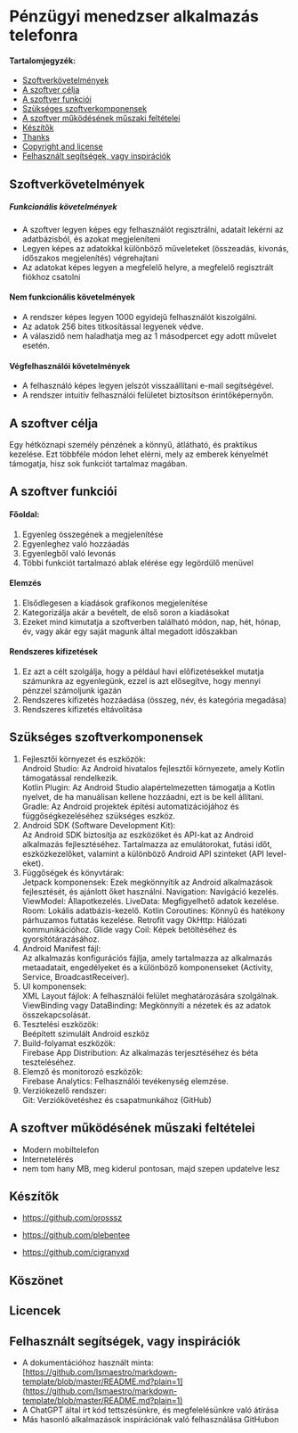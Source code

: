 # Pénzügyi menedzser alkalmazás telefonra

#### Tartalomjegyzék:

- [Szoftverkövetelmények](#szoftverkövetelmények)
- [A szoftver célja](#a-szoftver-célja)
- [A szoftver funkciói](#a-szoftver-funkciói)
- [Szükséges szoftverkomponensek](#szükséges-szoftverkomponensek)
- [A szoftver működésének műszaki feltételei](#a-szoftver-működésének-műszaki-feltételei)
- [Készítők](#készítők)
- [Thanks](#thanks)
- [Copyright and license](#copyright-and-license)
- [Felhasznált segítségek, vagy inspirációk](#felhasznált-segítségek-vagy-inspirációk)


## Szoftverkövetelmények

##### Funkcionális követelmények

- A szoftver legyen képes egy felhasználót regisztrálni, adatait lekérni az adatbázisból, és azokat megjeleníteni
- Legyen képes az adatokkal különböző műveleteket (összeadás, kivonás, időszakos megjelenítés) végrehajtani
- Az adatokat képes legyen a megfelelő helyre, a megfelelő regisztrált fiókhoz csatolni

#### Nem funkcionális követelmények

- A rendszer képes legyen 1000 egyidejű felhasználót kiszolgálni.
- Az adatok 256 bites titkosítással legyenek védve.
- A válaszidő nem haladhatja meg az 1 másodpercet egy adott művelet esetén.

#### Végfelhasználói követelmények

- A felhasználó képes legyen jelszót visszaállítani e-mail segítségével.
- A rendszer intuitív felhasználói felületet biztosítson érintőképernyőn.

## A szoftver célja

Egy hétköznapi személy pénzének a könnyű, átlátható, és praktikus kezelése. Ezt többféle módon lehet elérni, mely az emberek kényelmét támogatja, hisz sok funkciót tartalmaz magában.

## A szoftver funkciói

#### Főoldal:
1.  Egyenleg összegének a megjelenítése
2. Egyenleghez való hozzáadás
3. Egyenlegből való levonás
4. Többi funkciót tartalmazó ablak elérése egy legördülő menüvel

#### Elemzés

1. Elsődlegesen a kiadások grafikonos megjelenítése
2. Kategorizálja akár a bevételt, de első soron a kiadásokat
3. Ezeket mind kimutatja a szoftverben található módon, nap, hét, hónap, év, vagy akár egy saját magunk által megadott időszakban

#### Rendszeres kifizetések

1. Ez azt a célt szolgálja, hogy a például havi előfizetésekkel mutatja számunkra az egyenlegünk, ezzel is azt elősegítve, hogy mennyi pénzzel számoljunk igazán
2. Rendszeres kifizetés hozzáadása (összeg, név, és kategória megadása)
3. Rendszeres kifizetés eltávolítása



## Szükséges szoftverkomponensek

1. Fejlesztői környezet és eszközök:\
Android Studio: Az Android hivatalos fejlesztői környezete, amely Kotlin támogatással rendelkezik.\
Kotlin Plugin: Az Android Studio alapértelmezetten támogatja a Kotlin nyelvet, de ha manuálisan kellene hozzáadni, ezt is be kell állítani.\
Gradle: Az Android projektek építési automatizációjához és függőségkezeléséhez szükséges eszköz.
2. Android SDK (Software Development Kit):\
Az Android SDK biztosítja az eszközöket és API-kat az Android alkalmazás fejlesztéséhez.
Tartalmazza az emulátorokat, futási időt, eszközkezelőket, valamint a különböző Android API szinteket (API level-eket).
3. Függőségek és könyvtárak:\
Jetpack komponensek: Ezek megkönnyítik az Android alkalmazások fejlesztését, és ajánlott őket használni.
Navigation: Navigáció kezelés.
ViewModel: Állapotkezelés.
LiveData: Megfigyelhető adatok kezelése.
Room: Lokális adatbázis-kezelő.
Kotlin Coroutines: Könnyű és hatékony párhuzamos futtatás kezelése.
Retrofit vagy OkHttp: Hálózati kommunikációhoz.
Glide vagy Coil: Képek betöltéséhez és gyorsítótárazásához.
4. Android Manifest fájl:\
Az alkalmazás konfigurációs fájlja, amely tartalmazza az alkalmazás metaadatait, engedélyeket és a különböző komponenseket (Activity, Service, BroadcastReceiver).
5. UI komponensek:\
XML Layout fájlok: A felhasználói felület meghatározására szolgálnak.
ViewBinding vagy DataBinding: Megkönnyíti a nézetek és az adatok összekapcsolását.
6. Tesztelési eszközök:\
Beépített szimulált Android eszköz
7. Build-folyamat eszközök:\
Firebase App Distribution: Az alkalmazás terjesztéséhez és béta teszteléséhez.
8. Elemző és monitorozó eszközök:\
Firebase Analytics: Felhasználói tevékenység elemzése.
9. Verziókezelő rendszer:\
Git: Verziókövetéshez és csapatmunkához (GitHub)


## A szoftver működésének műszaki feltételei

- Modern mobiltelefon
- Internetelérés
- nem tom hany MB, meg kiderul pontosan, majd szepen updatelve lesz


## Készítők

- <https://github.com/orosssz>

- <https://github.com/plebentee>

- <https://github.com/cigranyxd>

## Köszönet


## Licencek


## Felhasznált segítségek, vagy inspirációk

- A dokumentációhoz használt minta: [https://github.com/Ismaestro/markdown-template/blob/master/README.md?plain=1](https://github.com/Ismaestro/markdown-template/blob/master/README.md?plain=1)
- A ChatGPT által írt kód tettszésünkre, és megfelelésünkre való átírása
- Más hasonló alkalmazások inspirációnak való felhasználása GitHubon